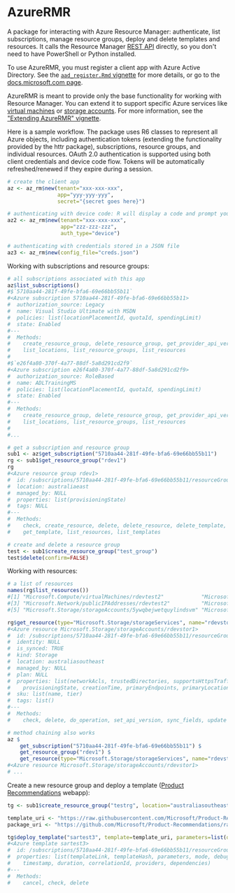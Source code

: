# AzureRMR

A package for interacting with Azure Resource Manager: authenticate, list subscriptions, manage resource groups, deploy and delete templates and resources. It calls the Resource Manager [REST API](https://docs.microsoft.com/en-us/rest/api/resources) directly, so you don't need to have PowerShell or Python installed.

To use AzureRMR, you must register a client app with Azure Active Directory. See the [`aad_register.Rmd` vignette](vignettes/aad_register.Rmd) for more details, or go to the [docs.microsoft.com page](https://docs.microsoft.com/en-us/azure/azure-resource-manager/resource-group-create-service-principal-portal).

AzureRMR is meant to provide only the base functionality for working with Resource Manager. You can extend it to support specific Azure services like [virtual machines](https://github.com/hong-revo/AzureVM) or [storage accounts](https://github.com/hong-revo/AzureStor). For more information, see the ["Extending AzureRMR" vignette](vignettes/extend.Rmd).

Here is a sample workflow. The package uses R6 classes to represent all Azure objects, including authentication tokens (extending the functionality provided by the httr package), subscriptions, resource groups, and individual resources. OAuth 2.0 authentication is supported using both client credentials and device code flow. Tokens will be automatically refreshed/renewed if they expire during a session.

```r
# create the client app
az <- az_rm$new(tenant="xxx-xxx-xxx",
                app="yyy-yyy-yyy",
                secret="{secret goes here}")

# authenticating with device code: R will display a code and prompt you to verify
az2 <- az_rm$new(tenant="xxx-xxx-xxx",
                 app="zzz-zzz-zzz",
                 auth_type="device")

# authenticating with credentials stored in a JSON file
az3 <- az_rm$new(config_file="creds.json")
```

Working with subscriptions and resource groups:

```r
# all subscriptions associated with this app
az$list_subscriptions()
#$`5710aa44-281f-49fe-bfa6-69e66bb55b11`
#<Azure subscription 5710aa44-281f-49fe-bfa6-69e66bb55b11>
#  authorization_source: Legacy
#  name: Visual Studio Ultimate with MSDN
#  policies: list(locationPlacementId, quotaId, spendingLimit)
#  state: Enabled
#---
#  Methods:
#    create_resource_group, delete_resource_group, get_provider_api_version, get_resource_group,
#    list_locations, list_resource_groups, list_resources
#
#$`e26f4a80-370f-4a77-88df-5a8d291cd2f9`
#<Azure subscription e26f4a80-370f-4a77-88df-5a8d291cd2f9>
#  authorization_source: RoleBased
#  name: ADLTrainingMS
#  policies: list(locationPlacementId, quotaId, spendingLimit)
#  state: Enabled
#---
#  Methods:
#    create_resource_group, delete_resource_group, get_provider_api_version, get_resource_group,
#    list_locations, list_resource_groups, list_resources
#
#...

# get a subscription and resource group
sub1 <- az$get_subscription("5710aa44-281f-49fe-bfa6-69e66bb55b11")
rg <- sub1$get_resource_group("rdev1")
rg
#<Azure resource group rdev1>
#  id: /subscriptions/5710aa44-281f-49fe-bfa6-69e66bb55b11/resourceGroups/rdev1
#  location: australiaeast
#  managed_by: NULL
#  properties: list(provisioningState)
#  tags: NULL
#---
#  Methods:
#    check, create_resource, delete, delete_resource, delete_template, deploy_template, get_resource,
#    get_template, list_resources, list_templates

# create and delete a resource group
test <- sub1$create_resource_group("test_group")
test$delete(confirm=FALSE)
```

Working with resources:

```r
# a list of resources
names(rg$list_resources())
#[1] "Microsoft.Compute/virtualMachines/rdevtest2"            "Microsoft.Network/networkInterfaces/rdevtest2"         
#[3] "Microsoft.Network/publicIPAddresses/rdevtest2"          "Microsoft.Network/virtualNetworks/rdevtest2"           
#[5] "Microsoft.Storage/storageAccounts/5ywqbejwetquylindsvm" "Microsoft.Storage/storageAccounts/rdevstor1"

rg$get_resource(type="Microsoft.Storage/storageServices", name="rdevstor1")
#<Azure resource Microsoft.Storage/storageAccounts/rdevstor1>
#  id: /subscriptions/5710aa44-281f-49fe-bfa6-69e66bb55b11/resourceGroups/rdev1/providers/Microsoft.Sto ...
#  identity: NULL
#  is_synced: TRUE
#  kind: Storage
#  location: australiasoutheast
#  managed_by: NULL
#  plan: NULL
#  properties: list(networkAcls, trustedDirectories, supportsHttpsTrafficOnly, encryption,
#    provisioningState, creationTime, primaryEndpoints, primaryLocation, statusOfPrimary)
#  sku: list(name, tier)
#  tags: list()
#---
#  Methods:
#    check, delete, do_operation, set_api_version, sync_fields, update

# method chaining also works
az $
    get_subscription("5710aa44-281f-49fe-bfa6-69e66bb55b11") $
    get_resource_group("rdev1") $
    get_resource(type="Microsoft.Storage/storageServices", name="rdevstor1")
#<Azure resource Microsoft.Storage/storageAccounts/rdevstor1>
# ...
```

Create a new resource group and deploy a template ([Product Recommendations](https://github.com/Microsoft/Product-Recommendations) webapp):

```r
tg <- sub1$create_resource_group("testrg", location="australiasoutheast")

template_uri <- "https://raw.githubusercontent.com/Microsoft/Product-Recommendations/master/saw/recommendationswebapp/core/arm/resources.json"
package_uri <- "https://github.com/Microsoft/Product-Recommendations/raw/master/saw/recommendationswebapp/assets/Recommendations.WebApp.zip"

tg$deploy_template("sartest3", template=template_uri, parameters=list(deployPackageUri=package_uri))
#<Azure template sartest3>
#  id: /subscriptions/5710aa44-281f-49fe-bfa6-69e66bb55b11/resourceGroups/testrg/providers/Microsoft.Resour ...
#  properties: list(templateLink, templateHash, parameters, mode, debugSetting, provisioningState,
#    timestamp, duration, correlationId, providers, dependencies)
#---
#  Methods:
#    cancel, check, delete

```

